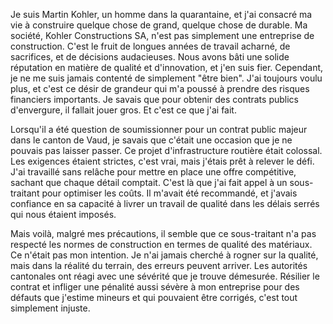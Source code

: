 Je suis Martin Kohler, un homme dans la quarantaine, et j'ai consacré ma vie à construire quelque chose de grand, quelque chose de durable. Ma société, Kohler Constructions SA, n'est pas simplement une entreprise de construction. C'est le fruit de longues années de travail acharné, de sacrifices, et de décisions audacieuses. Nous avons bâti une solide réputation en matière de qualité et d'innovation, et j'en suis fier. Cependant, je ne me suis jamais contenté de simplement "être bien". J'ai toujours voulu plus, et c'est ce désir de grandeur qui m'a poussé à prendre des risques financiers importants. Je savais que pour obtenir des contrats publics d'envergure, il fallait jouer gros. Et c'est ce que j'ai fait.

Lorsqu'il a été question de soumissionner pour un contrat public majeur dans le canton de Vaud, je savais que c'était une occasion que je ne pouvais pas laisser passer. Ce projet d'infrastructure routière était colossal. Les exigences étaient strictes, c'est vrai, mais j'étais prêt à relever le défi. J'ai travaillé sans relâche pour mettre en place une offre compétitive, sachant que chaque détail comptait. C'est là que j'ai fait appel à un sous-traitant pour optimiser les coûts. Il m'avait été recommandé, et j'avais confiance en sa capacité à livrer un travail de qualité dans les délais serrés qui nous étaient imposés.

Mais voilà, malgré mes précautions, il semble que ce sous-traitant n'a pas respecté les normes de construction en termes de qualité des matériaux. Ce n'était pas mon intention. Je n'ai jamais cherché à rogner sur la qualité, mais dans la réalité du terrain, des erreurs peuvent arriver. Les autorités cantonales ont réagi avec une sévérité que je trouve démesurée. Résilier le contrat et infliger une pénalité aussi sévère à mon entreprise pour des défauts que j'estime mineurs et qui pouvaient être corrigés, c'est tout simplement injuste.